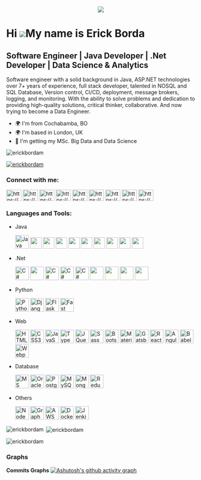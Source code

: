 <h1 align="center">
  <a href="https://git.io/typing-svg">
    <img src="https://readme-typing-svg.demolab.com?font=Fira+Code&pause=1000&color=90FF9D&width=435&lines=Hello%2C+World!;Welcome!">
  </a>
</h1>

Hi ![](https://user-images.githubusercontent.com/18350557/176309783-0785949b-9127-417c-8b55-ab5a4333674e.gif)My name is Erick Borda
===================================================================================================================================

Software Engineer | Java Developer | .Net Developer | Data Science & Analytics
------------------------------------------------------------------------------
Software engineer with a solid background in Java, ASP.NET technologies over 7+ years of experience, full stack developer, talented in NOSQL and SQL Database, Version control, CI/CD, deployment, message brokers, logging, and monitoring. With the ability to solve problems and dedication to providing high-quality solutions, critical thinker, collaborative. And now trying to become a Data Engineer.

* 🌍 I'm from Cochabamba, BO
* 🌍 I'm based in London, UK
* 🧠 I'm getting my MSc. Big Data and Data Science

<p align="left"> <img src="https://komarev.com/ghpvc/?username=erickbordam&label=Profile%20views&color=0e75b6&style=flat" alt="erickbordam" /> </p>

<p align="left"> <a href="https://github.com/ryo-ma/github-profile-trophy"><img src="https://github-profile-trophy.vercel.app/?username=erickbordam" alt="erickbordam" /></a> </p>

<h3 align="left">Connect with me:</h3>
<p align="left">
<a href="https://linkedin.com/in/erick-borda-06737ba4/" target="blank"><img align="center" src="https://raw.githubusercontent.com/rahuldkjain/github-profile-readme-generator/master/src/images/icons/Social/linked-in-alt.svg" alt="https://www.linkedin.com/in/erick-borda-06737ba4/" height="30" width="40" /></a>
<a href="https://stackoverflow.com/users/22200375/erick-alejandro-borda-mercado" target="blank"><img align="center" src="https://raw.githubusercontent.com/rahuldkjain/github-profile-readme-generator/master/src/images/icons/Social/stack-overflow.svg" alt="https://stackoverflow.com/users/22200375/erick-alejandro-borda-mercado" height="30" width="40" /></a>
<a href="https://kaggle.com/erickbordam" target="blank"><img align="center" src="https://raw.githubusercontent.com/rahuldkjain/github-profile-readme-generator/master/src/images/icons/Social/kaggle.svg" alt="https://www.kaggle.com/erickbordam" height="30" width="40" /></a>
<a href="https://www.codechef.com/users/erickalejandro" target="blank"><img align="center" src="https://cdn.jsdelivr.net/npm/simple-icons@3.1.0/icons/codechef.svg" alt="https://www.hackerrank.com/erick_alejandro2?hr_r=1" height="30" width="40" /></a>
<a href="https://www.hackerrank.com/erick_alejandro2?hr_r=1" target="blank"><img align="center" src="https://raw.githubusercontent.com/rahuldkjain/github-profile-readme-generator/master/src/images/icons/Social/hackerrank.svg" alt="https://www.hackerrank.com/erick_alejandro2?hr_r=1" height="30" width="40" /></a>
<a href="https://codeforces.com/profile/erick.borda.mercado" target="blank"><img align="center" src="https://raw.githubusercontent.com/rahuldkjain/github-profile-readme-generator/master/src/images/icons/Social/codeforces.svg" alt="https://codeforces.com/profile/erick.borda.mercado" height="30" width="40" /></a>
<a href="https://www.leetcode.com/user9263VF" target="blank"><img align="center" src="https://raw.githubusercontent.com/rahuldkjain/github-profile-readme-generator/master/src/images/icons/Social/leet-code.svg" alt="https://www.leetcode.com/user9263VF" height="30" width="40" /></a>
<a href="https://www.hackerearth.com/@erick.alejandro.borda.mercado" target="blank"><img align="center" src="https://raw.githubusercontent.com/rahuldkjain/github-profile-readme-generator/master/src/images/icons/Social/hackerearth.svg" alt="https://www.hackerearth.com/@erick.alejandro.borda.mercado" height="30" width="40" /></a>
<a href="https://www.topcoder.com/members/erick.borrda" target="blank"><img align="center" src="https://raw.githubusercontent.com/rahuldkjain/github-profile-readme-generator/master/src/images/icons/Social/topcoder.svg" alt="https://www.topcoder.com/members/erick.borrda" height="30" width="40" /></a>
</p>

<h3 align="left">Languages and Tools:</h3>
<ul>
<li>
  Java
  <p>
    <a href="https://www.oracle.com/java/" target="_blank" rel="noreferrer"><img src="https://raw.githubusercontent.com/danielcranney/readme-generator/main/public/icons/skills/java-colored.svg" width="36" height="36" alt="Java" /></a>
    <a href="https://spring.io/" target="_blank" rel="noreferrer"><img src="https://cdn.jsdelivr.net/gh/devicons/devicon/icons/spring/spring-original.svg" width="30" height="30" /></a>
    <a href="https://spring.io/projects/spring-boot" target="_blank" rel="noreferrer"><img src="https://spring.io/img/projects/spring-boot.svg" width="30" height="30" /></a>
    <a href="https://www.oracle.com/java/technologies/javaserverfaces.html" target="_blank" rel="noreferrer"><img src="https://avatars.githubusercontent.com/u/4238769?v=4" width="30" height="30" /></a>
    <a href="https://www.primefaces.org/" target="_blank" rel="noreferrer"><img src="https://i2.wp.com/www.primefaces.org/wp-content/uploads/2016/10/primeng_solidBlack.png?ssl=1" style="background: #ffffff" width="30" height="30" /></a>
    <a href="https://struts.apache.org/index.html" target="_blank" rel="noreferrer"><img src="https://cdn.icon-icons.com/icons2/2699/PNG/512/apache_struts_logo_icon_168600.png" width="30" height="30" /></a>
    <a href="https://hibernate.org/" target="_blank" rel="noreferrer"><img src="https://cdn.worldvectorlogo.com/logos/hibernate.svg"  width="30" height="30" /></a>
    <a href="https://www.jhipster.tech/" target="_blank" rel="noreferrer"><img src="https://www.jhipster.tech/images/logo/logo-jhipster.svg"  width="30" height="30" /></a>
    <a href="https://activemq.apache.org/" target="_blank" rel="noreferrer"><img src="https://cdn.icon-icons.com/icons2/2699/PNG/512/apache_activemq_logo_icon_170578.png"  width="30" height="30" /></a>
    <a href="https://kafka.apache.org/" target="_blank" rel="noreferrer"><img src="https://upload.wikimedia.org/wikipedia/commons/0/0a/Apache_kafka-icon.svg" width="30" height="30" /></a>
  </p>
</li>

<li>
  .Net
  <p>
    <a href="https://dotnet.microsoft.com/en-us/" target="_blank" rel="noreferrer"><img src="https://iconape.com/wp-content/png_logo_vector/microsoft-net-framework-logo.png" width="36" height="36" alt="C#" /></a>
    <a href="https://learn.microsoft.com/en-us/dotnet/core/introduction" target="_blank" rel="noreferrer"><img src="http://techxposer.com/wp-content/uploads/2018/07/net-core-logo-proposal-150x150.jpg" width="36" height="36"/></a>
    <a href="https://learn.microsoft.com/en-us/dotnet/csharp/" target="_blank" rel="noreferrer"><img src="https://raw.githubusercontent.com/danielcranney/readme-generator/main/public/icons/skills/csharp-colored.svg" width="36" height="36" alt="C#" /></a>
    <a href="https://learn.microsoft.com/en-us/aspnet/entity-framework" target="_blank" rel="noreferrer"><img src="https://static.gunnarpeipman.com/wp-content/uploads/2019/12/ef-core-featured.png.webp" width="36" height="36" alt="C#" /></a>
    <a href="https://learn.microsoft.com/en-us/dotnet/csharp/programming-guide/concepts/linq/" target="_blank" rel="noreferrer"><img src="http://dotnet-tutorials.net/Images/linq-logo.png" width="36" style="background: white" height="36" alt="C#" /></a>
    <a href="https://www.devexpress.com/" target="_blank" rel="noreferrer"><img src="https://www.devexpress.com/Content/TopBar/Logo.svg?w=122&h=29" width="36" height="36"/></a>
    <a href="https://www.telerik.com/" target="_blank" rel="noreferrer"><img src="https://avatars.githubusercontent.com/u/568561?s=48&v=4" width="36" height="36"/></a>
    <a href="https://nhibernate.info/" target="_blank" rel="noreferrer"><img src="https://s3.amazonaws.com/cloud.ohloh.net/attachments/33916/NhLogoWhite64_med.png" width="36" height="36"/></a>
    <a href="https://www.rabbitmq.com/" target="_blank" rel="noreferrer"><img src="https://i0.wp.com/blog.zenika.com/wp-content/uploads/2012/03/RabbitMQ-1.jpg?w=702&ssl=1" width="36" height="36"/></a>
  </p>
</li>

<li>
  Python
  <p>
    <a href="https://www.python.org/" target="_blank" rel="noreferrer"><img src="https://raw.githubusercontent.com/danielcranney/readme-generator/main/public/icons/skills/python-colored.svg" width="36" height="36" alt="Python" /></a>
    <a href="https://www.djangoproject.com/" target="_blank" rel="noreferrer"><img src="https://raw.githubusercontent.com/danielcranney/readme-generator/main/public/icons/skills/django-colored.svg" width="36" height="36" alt="Django" /></a>
    <a href="https://flask.palletsprojects.com/en/2.0.x/" target="_blank" rel="noreferrer"><img src="https://raw.githubusercontent.com/danielcranney/readme-generator/main/public/icons/skills/flask-colored.svg" width="36" height="36" alt="Flask" /></a>
    <a href="https://fastapi.tiangolo.com/" target="_blank" rel="noreferrer"><img src="https://raw.githubusercontent.com/danielcranney/readme-generator/main/public/icons/skills/fastapi-colored.svg" width="36" height="36" alt="Fast API" /></a>
  </p>
</li>

<li>
  Web
  <p>
    <a href="https://developer.mozilla.org/en-US/docs/Glossary/HTML5" target="_blank" rel="noreferrer"><img src="https://raw.githubusercontent.com/danielcranney/readme-generator/main/public/icons/skills/html5-colored.svg" width="36" height="36" alt="HTML5" /></a>
    <a href="https://www.w3.org/TR/CSS/#css" target="_blank" rel="noreferrer"><img src="https://raw.githubusercontent.com/danielcranney/readme-generator/main/public/icons/skills/css3-colored.svg" width="36" height="36" alt="CSS3" /></a>
    <a href="https://developer.mozilla.org/en-US/docs/Web/JavaScript" target="_blank" rel="noreferrer"><img src="https://raw.githubusercontent.com/danielcranney/readme-generator/main/public/icons/skills/javascript-colored.svg" width="36" height="36" alt="JavaScript" /></a>
    <a href="https://www.typescriptlang.org/" target="_blank" rel="noreferrer"><img src="https://raw.githubusercontent.com/danielcranney/readme-generator/main/public/icons/skills/typescript-colored.svg" width="36" height="36" alt="TypeScript" /></a>
    <a href="https://jquery.com/" target="_blank" rel="noreferrer"><img src="https://raw.githubusercontent.com/danielcranney/readme-generator/main/public/icons/skills/jquery-colored.svg" width="36" height="36" alt="JQuery" /></a>
    <a href="https://sass-lang.com/" target="_blank" rel="noreferrer"><img src="https://raw.githubusercontent.com/danielcranney/readme-generator/main/public/icons/skills/sass-colored.svg" width="36" height="36" alt="Sass" /></a>
    <a href="https://getbootstrap.com/" target="_blank" rel="noreferrer"><img src="https://raw.githubusercontent.com/danielcranney/readme-generator/main/public/icons/skills/bootstrap-colored.svg" width="36" height="36" alt="Bootstrap" /></a>
    <a href="https://mui.com/" target="_blank" rel="noreferrer"><img src="https://raw.githubusercontent.com/danielcranney/readme-generator/main/public/icons/skills/materialui-colored.svg" width="36" height="36" alt="Material UI" /></a>
    <a href="https://www.gatsbyjs.com/" target="_blank" rel="noreferrer"><img src="https://raw.githubusercontent.com/danielcranney/readme-generator/main/public/icons/skills/gatsby-colored.svg" width="36" height="36" alt="Gatsby" /></a>
    <a href="https://reactjs.org/" target="_blank" rel="noreferrer"><img src="https://raw.githubusercontent.com/danielcranney/readme-generator/main/public/icons/skills/react-colored.svg" width="36" height="36" alt="React" /></a>
    <a href="https://angular.io/" target="_blank" rel="noreferrer"><img src="https://raw.githubusercontent.com/danielcranney/readme-generator/main/public/icons/skills/angularjs-colored.svg" width="36" height="36" alt="Angular" /></a>
    <a href="https://babeljs.io/" target="_blank" rel="noreferrer"><img src="https://raw.githubusercontent.com/danielcranney/readme-generator/main/public/icons/skills/babel-colored.svg" width="36" height="36" alt="Babel" /></a>
    <a href="https://webpack.js.org/" target="_blank" rel="noreferrer"><img src="https://raw.githubusercontent.com/danielcranney/readme-generator/main/public/icons/skills/webpack-colored.svg" width="36" height="36" alt="Webpack" /></a>
  </p>
</li>
<li>
  Database
  <p>
    <a href="https://www.microsoft.com/en-gb/sql-server/" target="_blank" rel="noreferrer"><img src="https://upload.wikimedia.org/wikipedia/de/thumb/8/8c/Microsoft_SQL_Server_Logo.svg/1035px-Microsoft_SQL_Server_Logo.svg.png?20100429075711" width="36" height="36" alt="MS SQL" /></a>
    <a href="https://www.oracle.com/uk/index.html" target="_blank" rel="noreferrer"><img src="https://raw.githubusercontent.com/danielcranney/readme-generator/main/public/icons/skills/oracle-colored.svg" width="36" height="36" alt="Oracle" /></a>
    <a href="https://www.postgresql.org/" target="_blank" rel="noreferrer"><img src="https://raw.githubusercontent.com/danielcranney/readme-generator/main/public/icons/skills/postgresql-colored.svg" width="36" height="36" alt="PostgreSQL" /></a>
    <a href="https://www.mysql.com/" target="_blank" rel="noreferrer"><img src="https://raw.githubusercontent.com/danielcranney/readme-generator/main/public/icons/skills/mysql-colored.svg" width="36" height="36" alt="MySQL" /></a>
    <a href="https://www.mongodb.com/" target="_blank" rel="noreferrer"><img src="https://raw.githubusercontent.com/danielcranney/readme-generator/main/public/icons/skills/mongodb-colored.svg" width="36" height="36" alt="MongoDB" /></a>
    <a href="https://redux.js.org/" target="_blank" rel="noreferrer"><img src="https://raw.githubusercontent.com/danielcranney/readme-generator/main/public/icons/skills/redux-colored.svg" width="36" height="36" alt="Redux" /></a>
  </p>
</li>
<li>
  Others
  <p>
    <a href="https://nodejs.org/en/" target="_blank" rel="noreferrer"><img src="https://raw.githubusercontent.com/danielcranney/readme-generator/main/public/icons/skills/nodejs-colored.svg" width="36" height="36" alt="NodeJS" /></a>
    <a href="https://graphql.org/" target="_blank" rel="noreferrer"><img src="https://raw.githubusercontent.com/danielcranney/readme-generator/main/public/icons/skills/graphql-colored.svg" width="36" height="36" alt="GraphQL" /></a>
    <a href="https://aws.amazon.com/" target="_blank" rel="noreferrer"><img src="https://logos-world.net/wp-content/uploads/2021/08/Amazon-Web-Services-AWS-Logo-700x394.png" width="36" height="36" alt="AWS" /></a>
    <a href="https://www.docker.com/" target="_blank" rel="noreferrer"><img src="https://wazuh.com/uploads/2022/02/docker-post-icon.png" width="36" height="36" alt="Docker" /></a>
    <a href="https://www.jenkins.io/" target="_blank" rel="noreferrer"><img src="https://www.jenkins.io/images/logos/jenkins/256.png" width="36" height="36" alt="Jenkins" /></a>
  </p>
</li>
</ul>

<p><img align="left" src="https://github-readme-stats.vercel.app/api/top-langs?username=erickbordam&show_icons=true&locale=en&layout=compact" alt="erickbordam" /></p>

<p>&nbsp;<img align="center" src="https://github-readme-stats.vercel.app/api?username=erickbordam&show_icons=true&locale=en" alt="erickbordam" /></p>

<p><img align="center" src="https://github-readme-streak-stats.herokuapp.com/?user=erickbordam&" alt="erickbordam" /></p>

### Graphs
<b>Commits Graphs</b>
[![Ashutosh's github activity graph](https://github-readme-activity-graph.vercel.app/graph?username=erickbordam&bg_color=93b4ab&color=4d4c4d&line=7e7c7e&point=403d3d&area=true&hide_border=true)](https://github.com/ashutosh00710/github-readme-activity-graph)

